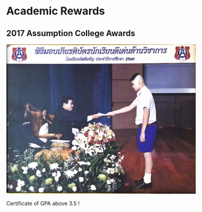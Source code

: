 # Academic Rewards

## 2017 Assumption College Awards

![High school academic reward](./2017_award.png)

Certificate of GPA above 3.5 !